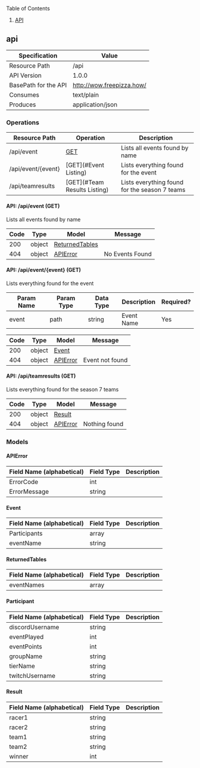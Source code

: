 
# 


Table of Contents

1. [API](#api)

<a name="api"></a>

## api

| Specification | Value |
|-----|-----|
| Resource Path | /api |
| API Version | 1.0.0 |
| BasePath for the API | http://wow.freepizza.how/ |
| Consumes | text/plain |
| Produces | application/json |



### Operations


| Resource Path | Operation | Description |
|-----|-----|-----|
| /api/event | [GET](#Events) | Lists all events found by name |
| /api/event/\{event\} | [GET](#Event Listing) | Lists everything found for the event |
| /api/teamresults | [GET](#Team Results Listing) | Lists everything found for the season 7 teams |



<a name="Events"></a>

#### API: /api/event (GET)


Lists all events found by name



| Code | Type | Model | Message |
|-----|-----|-----|-----|
| 200 | object | [ReturnedTables](#github.com.sillypears.condor-standings.src..ReturnedTables) |  |
| 404 | object | [APIError](#github.com.sillypears.condor-standings.src..APIError) | No Events Found |


<a name="Event Listing"></a>

#### API: /api/event/\{event\} (GET)


Lists everything found for the event



| Param Name | Param Type | Data Type | Description | Required? |
|-----|-----|-----|-----|-----|
| event | path | string | Event Name | Yes |


| Code | Type | Model | Message |
|-----|-----|-----|-----|
| 200 | object | [Event](#github.com.sillypears.condor-standings.src..Event) |  |
| 404 | object | [APIError](#github.com.sillypears.condor-standings.src..APIError) | Event not found |


<a name="Team Results Listing"></a>

#### API: /api/teamresults (GET)


Lists everything found for the season 7 teams



| Code | Type | Model | Message |
|-----|-----|-----|-----|
| 200 | object | [Result](#github.com.sillypears.condor-standings.src.models.Result) |  |
| 404 | object | [APIError](#github.com.sillypears.condor-standings.src..APIError) | Nothing found |




### Models

<a name="github.com.sillypears.condor-standings.src..APIError"></a>

#### APIError

| Field Name (alphabetical) | Field Type | Description |
|-----|-----|-----|
| ErrorCode | int |  |
| ErrorMessage | string |  |

<a name="github.com.sillypears.condor-standings.src..Event"></a>

#### Event

| Field Name (alphabetical) | Field Type | Description |
|-----|-----|-----|
| Participants | array |  |
| eventName | string |  |

<a name="github.com.sillypears.condor-standings.src..ReturnedTables"></a>

#### ReturnedTables

| Field Name (alphabetical) | Field Type | Description |
|-----|-----|-----|
| eventNames | array |  |

<a name="github.com.sillypears.condor-standings.src.models.Participant"></a>

#### Participant

| Field Name (alphabetical) | Field Type | Description |
|-----|-----|-----|
| discordUsername | string |  |
| eventPlayed | int |  |
| eventPoints | int |  |
| groupName | string |  |
| tierName | string |  |
| twitchUsername | string |  |

<a name="github.com.sillypears.condor-standings.src.models.Result"></a>

#### Result

| Field Name (alphabetical) | Field Type | Description |
|-----|-----|-----|
| racer1 | string |  |
| racer2 | string |  |
| team1 | string |  |
| team2 | string |  |
| winner | int |  |


